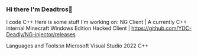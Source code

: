 ### Hi there I'm Deadtros👋

I code C++ Here is some stuff I'm working on:
NG Client | A currently C++ internal Minecraft Windows Edition Hacked Client | https://github.com/YDC-Deadly/NG-injector/releases

Languages and Tools:\n
Microsoft Visual Studio 2022
C++ 

<!--
**YDC-Deadly/YDC-Deadly** is a ✨ _special_ ✨ repository because its `README.md` (this file) appears on your GitHub profile.

Here are some ideas to get you started:

- 🔭 I’m currently working on ...
- 🌱 I’m currently learning ...
- 👯 I’m looking to collaborate on ...
- 🤔 I’m looking for help with ...
- 💬 Ask me about ...
- 📫 How to reach me: ...
- 😄 Pronouns: ...
- ⚡ Fun fact: ...
-->

